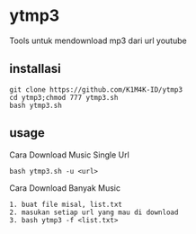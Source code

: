 # ytmp3
Tools untuk  mendownload mp3 dari url youtube

## installasi
```
git clone https://github.com/K1M4K-ID/ytmp3
cd ytmp3;chmod 777 ytmp3.sh
bash ytmp3.sh
```

## usage
Cara Download Music Single Url
```
bash ytmp3.sh -u <url>
```
Cara Download Banyak Music
```
1. buat file misal, list.txt
2. masukan setiap url yang mau di download
3. bash ytmp3 -f <list.txt>
```

